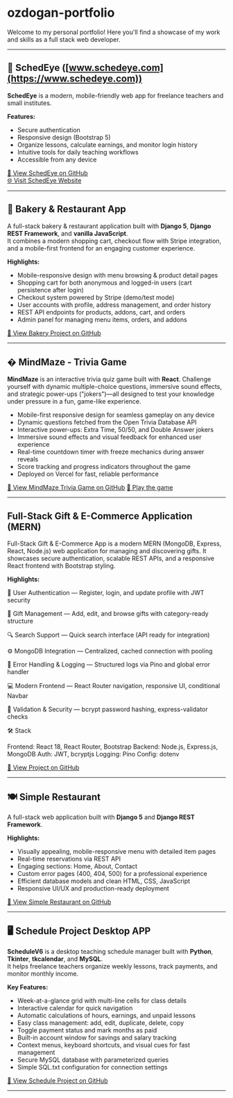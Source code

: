 # ozdogan-portfolio

Welcome to my personal portfolio! Here you'll find a showcase of my work and skills as a full stack web developer.

---

## 📅 SchedEye ([www.schedeye.com](https://www.schedeye.com))

**SchedEye** is a modern, mobile-friendly web app for freelance teachers and small institutes.

**Features:**

- Secure authentication
- Responsive design (Bootstrap 5)
- Organize lessons, calculate earnings, and monitor login history
- Intuitive tools for daily teaching workflows
- Accessible from any device

[🔗 View SchedEye on GitHub](https://github.com/AhmedOzdogan/SchedEye/tree/1137a154fea578f2488507c04b71834c89f4a4af)  
[🌐 Visit SchedEye Website](https://www.schedeye.com)

---

## 🥐 Bakery & Restaurant App

A full-stack bakery & restaurant application built with **Django 5**, **Django REST Framework**, and **vanilla JavaScript**.  
It combines a modern shopping cart, checkout flow with Stripe integration, and a mobile-first frontend for an engaging customer experience.

**Highlights:**

- Mobile-responsive design with menu browsing & product detail pages
- Shopping cart for both anonymous and logged-in users (cart persistence after login)
- Checkout system powered by Stripe (demo/test mode)
- User accounts with profile, address management, and order history
- REST API endpoints for products, addons, cart, and orders
- Admin panel for managing menu items, orders, and addons

[🔗 View Bakery Project on GitHub](https://github.com/AhmedOzdogan/ozdogan-portfolio/tree/main/bakery)

---

## � MindMaze - Trivia Game

**MindMaze** is an interactive trivia quiz game built with **React**. Challenge yourself with dynamic multiple-choice questions, immersive sound effects, and strategic power-ups ("jokers")—all designed to test your knowledge under pressure in a fun, game-like experience.

- Mobile-first responsive design for seamless gameplay on any device
- Dynamic questions fetched from the Open Trivia Database API
- Interactive power-ups: Extra Time, 50/50, and Double Answer jokers
- Immersive sound effects and visual feedback for enhanced user experience
- Real-time countdown timer with freeze mechanics during answer reveals
- Score tracking and progress indicators throughout the game
- Deployed on Vercel for fast, reliable performance

[🔗 View MindMaze Trivia Game on GitHub](https://github.com/AhmedOzdogan/ozdogan-portfolio/tree/main/trivia-game)
[🔗 Play the game](https://ozdogan-portfolio.vercel.app)

---

## Full-Stack Gift & E-Commerce Application (MERN)

Full-Stack Gift & E-Commerce App is a modern MERN (MongoDB, Express, React, Node.js) web application for managing and discovering gifts.
It showcases secure authentication, scalable REST APIs, and a responsive React frontend with Bootstrap styling.

**Highlights:**

🔐 User Authentication — Register, login, and update profile with JWT security

🎁 Gift Management — Add, edit, and browse gifts with category-ready structure

🔍 Search Support — Quick search interface (API ready for integration)

⚙️ MongoDB Integration — Centralized, cached connection with pooling

🧠 Error Handling & Logging — Structured logs via Pino and global error handler

💻 Modern Frontend — React Router navigation, responsive UI, conditional Navbar

🧾 Validation & Security — bcrypt password hashing, express-validator checks

🛠️ Stack

Frontend: React 18, React Router, Bootstrap
Backend: Node.js, Express.js, MongoDB
Auth: JWT, bcryptjs
Logging: Pino
Config: dotenv

[🔗 View Project on GitHub](https://github.com/AhmedOzdogan/fullstack-capstone-project/tree/15b1a9b194474173583d225cf23e41e82bbb4d70)

---

## 🍽️ Simple Restaurant

A full-stack web application built with **Django 5** and **Django REST Framework**.

**Highlights:**

- Visually appealing, mobile-responsive menu with detailed item pages
- Real-time reservations via REST API
- Engaging sections: Home, About, Contact
- Custom error pages (400, 404, 500) for a professional experience
- Efficient database models and clean HTML, CSS, JavaScript
- Responsive UI/UX and production-ready deployment

[🔗 View Simple Restaurant on GitHub](https://github.com/AhmedOzdogan/ozdogan-portfolio/tree/main/restaurant)

---

## 🖥️ Schedule Project Desktop APP

**ScheduleV6** is a desktop teaching schedule manager built with **Python**, **Tkinter**, **tkcalendar**, and **MySQL**.  
It helps freelance teachers organize weekly lessons, track payments, and monitor monthly income.

**Key Features:**

- Week-at-a-glance grid with multi-line cells for class details
- Interactive calendar for quick navigation
- Automatic calculations of hours, earnings, and unpaid lessons
- Easy class management: add, edit, duplicate, delete, copy
- Toggle payment status and mark months as paid
- Built-in account window for savings and salary tracking
- Context menus, keyboard shortcuts, and visual cues for fast management
- Secure MySQL database with parameterized queries
- Simple SQL.txt configuration for connection settings

[🔗 View Schedule Project on GitHub](https://github.com/AhmedOzdogan/ozdogan-portfolio/tree/main/Schedule_Project)

---
